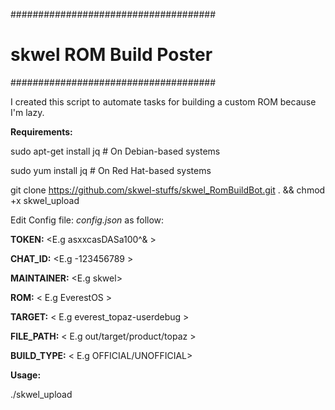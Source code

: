#####################################
# skwel ROM Build Poster #
#####################################

I created this script to automate tasks for building a custom ROM because I'm lazy. 



**Requirements:**


sudo apt-get install jq  # On Debian-based systems

sudo yum install jq      # On Red Hat-based systems


git clone https://github.com/skwel-stuffs/skwel_RomBuildBot.git . && chmod +x skwel_upload





Edit Config file: _config.json_ as follow:




**TOKEN:** <E.g asxxcasDASa100^& >

**CHAT_ID:** <E.g -123456789 >

**MAINTAINER:** <E.g skwel>

**ROM:** < E.g EverestOS >

**TARGET:** < E.g everest_topaz-userdebug >

**FILE_PATH:** < E.g out/target/product/topaz >

**BUILD_TYPE:** < E.g OFFICIAL/UNOFFICIAL>






**Usage:**

./skwel_upload
